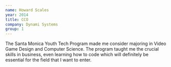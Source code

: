 ```yaml
---
name: Howard Scales
year: 2014
title: CCO
company: Dynami Systems
group: 1
---
```


The Santa Monica Youth Tech Program made me consider majoring in Video Game Design and Computer Science. The program taught me the crucial skills in business, even learning how to code which will definitely be essential for the field that I want to enter.
